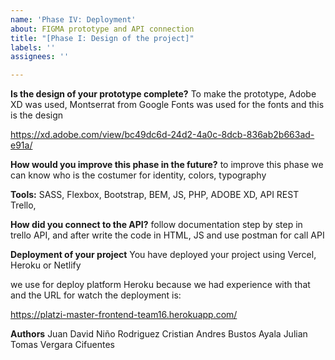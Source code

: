 ```yaml
---
name: 'Phase IV: Deployment'
about: FIGMA prototype and API connection
title: "[Phase I: Design of the project]"
labels: ''
assignees: ''

---
```


**Is the design of your prototype complete?**
To make the prototype, Adobe XD was used, Montserrat from Google Fonts was used for the fonts and this is the design

https://xd.adobe.com/view/bc49dc6d-24d2-4a0c-8dcb-836ab2b663ad-e91a/

**How would you improve this phase in the future?**
to improve this phase we can know who is the costumer for identity, colors, typography

**Tools:**
SASS,
Flexbox,
Bootstrap, 
BEM,
JS,
PHP,
ADOBE XD,
API REST Trello,


**How did you connect to the API?**
follow documentation step by step in trello API, and after write the code in HTML, JS and use postman for call API 


**Deployment of your project**
You have deployed your project using Vercel, Heroku or Netlify

we use for deploy platform Heroku because we had experience with that and the URL for watch the deployment is:

https://platzi-master-frontend-team16.herokuapp.com/

**Authors**
Juan David Niño Rodriguez
Cristian Andres Bustos Ayala
Julian Tomas Vergara Cifuentes